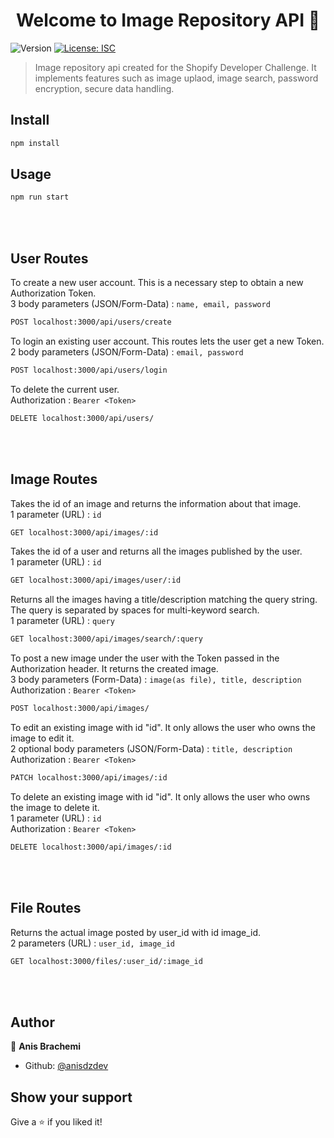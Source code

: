 <h1 align="center">Welcome to Image Repository API 👋</h1>
<p>
  <img alt="Version" src="https://img.shields.io/badge/version-1.0.0-blue.svg?cacheSeconds=2592000" />
  <a href="#" target="_blank">
    <img alt="License: ISC" src="https://img.shields.io/badge/License-ISC-yellow.svg" />
  </a>
</p>

> Image repository api created for the Shopify Developer Challenge. It implements features such as image uplaod, image search, password encryption, secure data handling.

## Install

```sh
npm install
```

## Usage

```sh
npm run start
```

<br><br>

## User Routes

To create a new user account. This is a necessary step to obtain a new Authorization Token.<br>
3 body parameters (JSON/Form-Data) : ```name, email, password```
```sh
POST localhost:3000/api/users/create
```

To login an existing user account. This routes lets the user get a new Token.<br>
2 body parameters (JSON/Form-Data) : ```email, password```
```sh
POST localhost:3000/api/users/login
```

To delete the current user. <br>
Authorization : ```Bearer <Token>```
```sh
DELETE localhost:3000/api/users/
```
<br><br>

## Image Routes

Takes the id of an image and returns the information about that image.<br>
1 parameter (URL) : ```id```
```sh
GET localhost:3000/api/images/:id
```

Takes the id of a user and returns all the images published by the user.<br>
1 parameter (URL) : ```id```
```sh
GET localhost:3000/api/images/user/:id
```

Returns all the images having a title/description matching the query string. The query is separated by spaces for multi-keyword search.<br>
1 parameter (URL) : ```query```
```sh
GET localhost:3000/api/images/search/:query
```

To post a new image under the user with the Token passed in the Authorization header. It returns the created image.<br>
3 body parameters (Form-Data) : ```image(as file), title, description```<br>
Authorization : ```Bearer <Token>```
```sh
POST localhost:3000/api/images/
```

To edit an existing image with id "id". It only allows the user who owns the image to edit it.<br>
2 optional body parameters (JSON/Form-Data) : ```title, description```<br>
Authorization : ```Bearer <Token>```
```sh
PATCH localhost:3000/api/images/:id
```

To delete an existing image with id "id". It only allows the user who owns the image to delete it.<br>
1 parameter (URL) : ```id```<br>
Authorization : ```Bearer <Token>```
```sh
DELETE localhost:3000/api/images/:id
```

<br><br>

## File Routes

Returns the actual image posted by user_id with id image_id.<br>
2 parameters (URL) : ```user_id, image_id```
```sh
GET localhost:3000/files/:user_id/:image_id
```

<br><br>



## Author

👤 **Anis Brachemi**

* Github: [@anisdzdev](https://github.com/anisdzdev)

## Show your support

Give a ⭐️ if you liked it!

